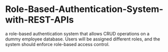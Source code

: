 # Role-Based-Authentication-System-with-REST-APIs
a role-based authentication system that allows CRUD operations on a dummy employee database. Users will be assigned different roles, and the system should enforce role-based access control.
